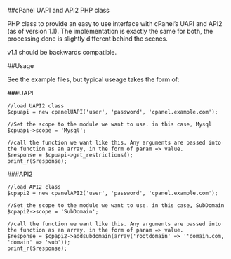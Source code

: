##cPanel UAPI and API2 PHP class

PHP class to provide an easy to use interface with cPanel’s UAPI and API2 (as of version 1.1).
The implementation is exactly the same for both, the processing done is slightly different behind the scenes.

v1.1 should be backwards compatible.

##Usage

See the example files, but typical useage takes the form of:

###UAPI
```
//load UAPI2 class
$cpuapi = new cpanelUAPI('user', 'password', 'cpanel.example.com');

//Set the scope to the module we want to use. in this case, Mysql
$cpuapi->scope = 'Mysql';

//call the function we want like this. Any arguments are passed into the function as an array, in the form of param => value.
$response = $cpuapi->get_restrictions(); 
print_r($response);
```

###API2
```
//load API2 class
$cpapi2 = new cpanelAPI2('user', 'password', 'cpanel.example.com');

//Set the scope to the module we want to use. in this case, SubDomain
$cpapi2->scope = 'SubDomain';

//call the function we want like this. Any arguments are passed into the function as an array, in the form of param => value.
$response = $cpapi2->addsubdomain(array('rootdomain' => ''domain.com, 'domain' => 'sub')); 
print_r($response);
```
